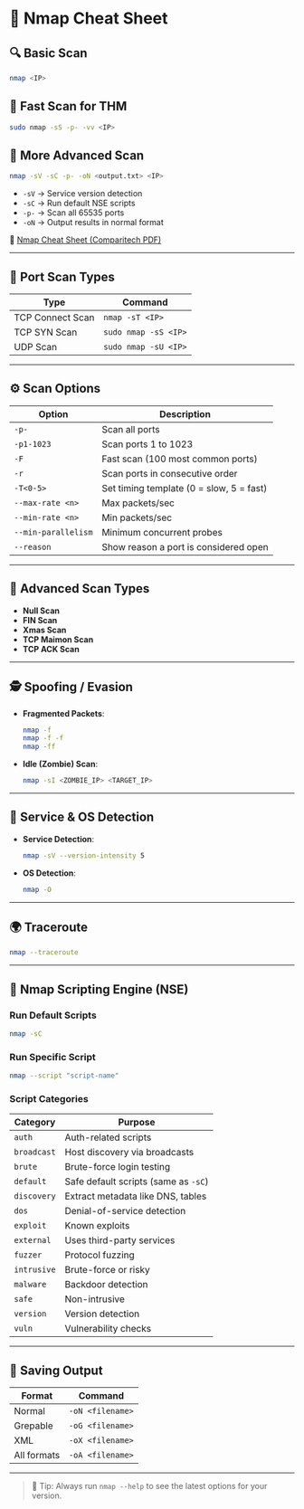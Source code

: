 
# 🧠 Nmap Cheat Sheet

## 🔍 Basic Scan

```bash
nmap <IP>
```
## 💨 Fast Scan for THM
```bash
sudo nmap -sS -p- -vv <IP>
```
## 🔧 More Advanced Scan

```bash
nmap -sV -sC -p- -oN <output.txt> <IP>
```

- `-sV` → Service version detection  
- `-sC` → Run default NSE scripts  
- `-p-` → Scan all 65535 ports  
- `-oN` → Output results in normal format

📄 [Nmap Cheat Sheet (Comparitech PDF)](https://cdn.comparitech.com/wp-content/uploads/2019/06/Nmap-Cheat-Sheet.pdf)

---

## 🔌 Port Scan Types

| Type              | Command                          |
|-------------------|----------------------------------|
| TCP Connect Scan  | `nmap -sT <IP>`                  |
| TCP SYN Scan      | `sudo nmap -sS <IP>`             |
| UDP Scan          | `sudo nmap -sU <IP>`             |

---

## ⚙️ Scan Options

| Option              | Description                              |
|---------------------|------------------------------------------|
| `-p-`               | Scan all ports                           |
| `-p1-1023`          | Scan ports 1 to 1023                     |
| `-F`                | Fast scan (100 most common ports)       |
| `-r`                | Scan ports in consecutive order         |
| `-T<0-5>`           | Set timing template (0 = slow, 5 = fast) |
| `--max-rate <n>`    | Max packets/sec                         |
| `--min-rate <n>`    | Min packets/sec                         |
| `--min-parallelism` | Minimum concurrent probes               |
| `--reason`          | Show reason a port is considered open   |

---

## 🎯 Advanced Scan Types

- **Null Scan**  
- **FIN Scan**  
- **Xmas Scan**  
- **TCP Maimon Scan**  
- **TCP ACK Scan**

---

## 🕵️ Spoofing / Evasion

- **Fragmented Packets**:
  ```bash
  nmap -f
  nmap -f -f
  nmap -ff
  ```

- **Idle (Zombie) Scan**:
  ```bash
  nmap -sI <ZOMBIE_IP> <TARGET_IP>
  ```

---

## 🧪 Service & OS Detection

- **Service Detection**:
  ```bash
  nmap -sV --version-intensity 5
  ```

- **OS Detection**:
  ```bash
  nmap -O
  ```

---

## 🌍 Traceroute

```bash
nmap --traceroute
```

---

## 🧰 Nmap Scripting Engine (NSE)

### Run Default Scripts
```bash
nmap -sC
```

### Run Specific Script
```bash
nmap --script "script-name"
```

### Script Categories

| Category    | Purpose |
|-------------|---------|
| `auth`      | Auth-related scripts |
| `broadcast` | Host discovery via broadcasts |
| `brute`     | Brute-force login testing |
| `default`   | Safe default scripts (same as `-sC`) |
| `discovery` | Extract metadata like DNS, tables |
| `dos`       | Denial-of-service detection |
| `exploit`   | Known exploits |
| `external`  | Uses third-party services |
| `fuzzer`    | Protocol fuzzing |
| `intrusive` | Brute-force or risky |
| `malware`   | Backdoor detection |
| `safe`      | Non-intrusive |
| `version`   | Version detection |
| `vuln`      | Vulnerability checks |

---

## 💾 Saving Output

| Format       | Command                 |
|--------------|-------------------------|
| Normal       | `-oN <filename>`        |
| Grepable     | `-oG <filename>`        |
| XML          | `-oX <filename>`        |
| All formats  | `-oA <filename>`        |

---

> 🧠 Tip: Always run `nmap --help` to see the latest options for your version.
